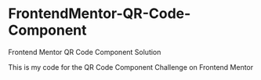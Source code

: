 # FrontendMentor-QR-Code-Component
Frontend Mentor QR Code Component Solution


This is my code for the QR Code Component Challenge on Frontend Mentor
